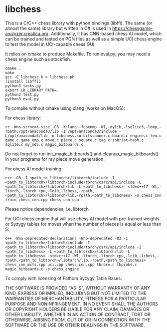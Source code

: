 # libchess

This is a C/C++ chess library with python bindings (libffi). The same (or almost the same) library but written in C# is used in https://chessgame-analyzer.creatica.org. Additionally, it has CNN-based chess AI model, which can be trained and tested on PGN files as well as a simple UCI chess engine to test the model in UCI-capable chess GUI. 

It relies on cmake to produce Makefile. To run eval.py, you may need a chess engine such as stockfish. 

```
cmake .
make
gcc -E libchess.h > libchess.ph
(install libffi)
python3 tasks.py
export LD_LIBRARY_PATH=.
python3 test.py
python3 eval.py
```
To compile without cmake using clang (works on MacOS):

For chess library:
```
cc -Wno-strncat-size -O3 -Xclang -fopenmp -Wl,-dylib,-lsqlite3,-lomp,-rpath,/opt/anaconda3/lib -I /opt/anaconda3/include -L/opt/anaconda3/lib -o libchess.so bitscanner.c board.c engine.c fen.c game.c game_omp.c move.c piece.c square.c tag.c zobrist-hash.c sqlite.c my_md5.c magic_bitboards.c
```
Do not forget to run init_magic_bitboards() and cleanup_magic_bitboards() in your programs for ray piece move generation.

For chess AI model training:
```
c++ -O3 -I <path_to_libtorch>/libtorch/include -I <path_to_libtorch>/libtorch/include/torch/csrc/api/include -L <path_to_libtorch>/libtorch/lib -L <path_to_libchess> -std=c++17 -Wl,-ltorch,-ltorch_cpu,-lc10,-lchess,-rpath,<path_to_libtorch>/libtorch/lib,-rpath,<path_to_libchess> -o chess_cnn train_chess_cnn.cpp chess_cnn.cpp
```
Please notice dependencies, i.e. libtorch

For UCI chess engine that will use chess AI model with pre-trained weights or Syzygy tables for moves when the number of pieces is equal or less than 5:
```
c++ -Wno-deprecated-declarations -Wno-deprecated -O3 -I <path_to_libtorch>/libtorch/include -I <path_to_libtorch>/libtorch/include/torch/csrc/api/include -I <path_to_libchess> -L <path_to_libtorch>/libtorch/lib -L <path_to_libchess> -std=c++17 -Wl,-ltorch,-ltorch_cpu,-lc10,-lchess,-rpath,<path_to_libtorch>/libtorch/lib,-rpath,<path_to_libchess> chess_cnn_mcts.cpp uci.cpp chess_cnn.cpp tbcore.c tbprobe.c magic_bitboards.c -o chess_engine
```

To comply with licensing of Fathom Syzygy Table Bases:

THE SOFTWARE IS PROVIDED "AS IS", WITHOUT WARRANTY OF ANY KIND, EXPRESS OR
IMPLIED, INCLUDING BUT NOT LIMITED TO THE WARRANTIES OF MERCHANTABILITY,
FITNESS FOR A PARTICULAR PURPOSE AND NONINFRINGEMENT. IN NO EVENT SHALL THE
AUTHORS OR COPYRIGHT HOLDERS BE LIABLE FOR ANY CLAIM, DAMAGES OR OTHER
LIABILITY, WHETHER IN AN ACTION OF CONTRACT, TORT OR OTHERWISE, ARISING FROM,
OUT OF OR IN CONNECTION WITH THE SOFTWARE OR THE USE OR OTHER DEALINGS IN THE
SOFTWARE.
